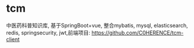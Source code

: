 # tcm
中医药科普知识库, 基于SpringBoot+vue, 整合mybatis, mysql, elasticsearch, redis, springsecurity, jwt,前端项目: https://github.com/C0HERENCE/tcm-client
